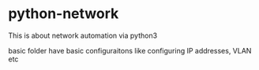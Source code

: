 # python-network

This is about network automation via python3

basic folder have basic configuraitons like configuring IP addresses, VLAN etc
